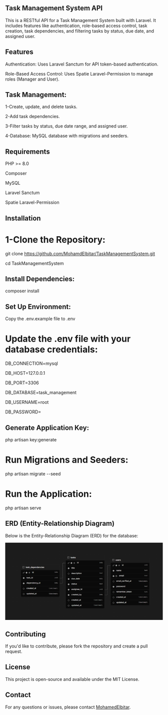## Task Management System API
This is a RESTful API for a Task Management System built with Laravel. It includes features like authentication, role-based access control, task creation, task dependencies, and filtering tasks by status, due date, and assigned user.

## Features
Authentication: Uses Laravel Sanctum for API token-based authentication.

Role-Based Access Control: Uses Spatie Laravel-Permission to manage roles (Manager and User).

## Task Management:

1-Create, update, and delete tasks.

2-Add task dependencies.

3-Filter tasks by status, due date range, and assigned user.

4-Database: MySQL database with migrations and seeders.

## Requirements
PHP >= 8.0

Composer

MySQL

Laravel Sanctum

Spatie Laravel-Permission


## Installation
# 1-Clone the Repository:

git clone https://github.com/MohamdElbitar/TaskManagementSystem.git

cd TaskManagementSystem

## Install Dependencies:

composer install

## Set Up Environment:

Copy the .env.example file to .env 

# Update the .env file with your database credentials:
DB_CONNECTION=mysql

DB_HOST=127.0.0.1

DB_PORT=3306

DB_DATABASE=task_management

DB_USERNAME=root

DB_PASSWORD=

## Generate Application Key:

php artisan key:generate

# Run Migrations and Seeders:

php artisan migrate --seed

# Run the Application:

php artisan serve


## ERD (Entity-Relationship Diagram)

Below is the Entity-Relationship Diagram (ERD) for the database:

![ERD Diagram](/public/images/ERD.png)


## Contributing
If you'd like to contribute, please fork the repository and create a pull request.

## License
This project is open-source and available under the MIT License.

## Contact
For any questions or issues, please contact [MohamedElbitar](https://github.com/MohamdElbitar).


